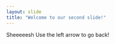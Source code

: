 ```yaml
---
layout: slide
title: "Welcome to our second slide!"
---
```

Sheeeeesh
Use the left arrow to go back!
